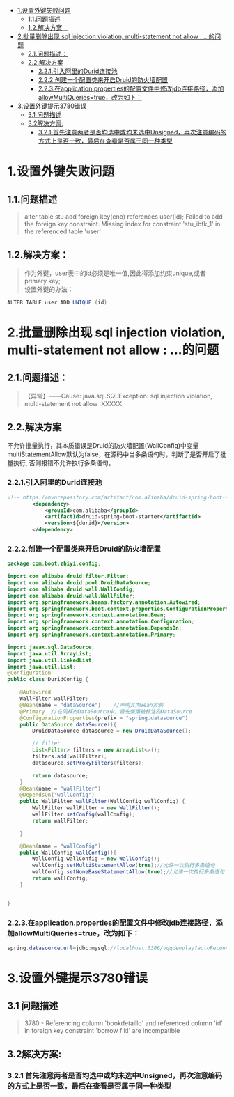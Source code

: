 <!-- TOC -->

- [1.设置外键失败问题](#1设置外键失败问题)
    - [1.1.问题描述](#11问题描述)
    - [1.2.解决方案：](#12解决方案)
- [2.批量删除出现 sql injection violation, multi-statement not allow : ...的问题](#2批量删除出现-sql-injection-violation-multi-statement-not-allow--的问题)
    - [2.1.问题描述：](#21问题描述)
    - [2.2.解决方案](#22解决方案)
        - [2.2.1.引入阿里的Durid连接池](#221引入阿里的durid连接池)
        - [2.2.2.创建一个配置类来开启Druid的防火墙配置](#222创建一个配置类来开启druid的防火墙配置)
        - [2.2.3.在application.properties的配置文件中修改jdb连接路径，添加allowMultiQueries=true，改为如下：](#223在applicationproperties的配置文件中修改jdb连接路径添加allowmultiqueriestrue改为如下)
- [3.设置外键提示3780错误](#3设置外键提示3780错误)
    - [3.1 问题描述](#31-问题描述)
    - [3.2解决方案:](#32解决方案)
        - [3.2.1 首先注意两者是否均选中或均未选中Unsigned，再次注意编码的方式上是否一致，最后在查看是否属于同一种类型](#321-首先注意两者是否均选中或均未选中unsigned再次注意编码的方式上是否一致最后在查看是否属于同一种类型)

<!-- /TOC -->
# 1.设置外键失败问题
## 1.1.问题描述
> alter table stu add foreign key(cno) references user(id);
Failed to add the foreign key constraint. Missing index for constraint 'stu_ibfk_1' in the referenced table 'user'
## 1.2.解决方案：
> 作为外键，user表中的id必须是唯一值,因此得添加约束unique,或者primary key;   
设置外键的办法：
```java
ALTER TABLE user ADD UNIQUE (id)
```
# 2.批量删除出现 sql injection violation, multi-statement not allow : ...的问题
## 2.1.问题描述：
> 【异常】——Cause: java.sql.SQLException: sql injection violation, multi-statement not allow :XXXXX
## 2.2.解决方案
不允许批量执行，其本质错误是Druid的防火墙配置(WallConfig)中变量
multiStatementAllow默认为false，在源码中当多条语句时，判断了是否开启了批量执行,
否则报错不允许执行多条语句。
### 2.2.1.引入阿里的Durid连接池
```xml
<!-- https://mvnrepository.com/artifact/com.alibaba/druid-spring-boot-starter -->
		<dependency>
			<groupId>com.alibaba</groupId>
			<artifactId>druid-spring-boot-starter</artifactId>
			<version>${durid}</version>
		</dependency>
```
### 2.2.2.创建一个配置类来开启Druid的防火墙配置
```java
package com.boot.zhiyi.config;

import com.alibaba.druid.filter.Filter;
import com.alibaba.druid.pool.DruidDataSource;
import com.alibaba.druid.wall.WallConfig;
import com.alibaba.druid.wall.WallFilter;
import org.springframework.beans.factory.annotation.Autowired;
import org.springframework.boot.context.properties.ConfigurationProperties;
import org.springframework.context.annotation.Bean;
import org.springframework.context.annotation.Configuration;
import org.springframework.context.annotation.DependsOn;
import org.springframework.context.annotation.Primary;

import javax.sql.DataSource;
import java.util.ArrayList;
import java.util.LinkedList;
import java.util.List;
@Configuration
public class DuridConfig {

    @Autowired
    WallFilter wallFilter;
    @Bean(name = "dataSource")    //声明其为Bean实例
    @Primary  //在同样的DataSource中，首先使用被标注的DataSource
    @ConfigurationProperties(prefix = "spring.datasource")
    public DataSource dataSource(){
        DruidDataSource datasource = new DruidDataSource();

        // filter
        List<Filter> filters = new ArrayList<>();
        filters.add(wallFilter);
        datasource.setProxyFilters(filters);

        return datasource;
    }
    @Bean(name = "wallFilter")
    @DependsOn("wallConfig")
    public WallFilter wallFilter(WallConfig wallConfig) {
        WallFilter wallFilter = new WallFilter();
        wallFilter.setConfig(wallConfig);
        return wallFilter;

    }

    @Bean(name = "wallConfig")
    public WallConfig wallConfig(){
        WallConfig wallConfig = new WallConfig();
        wallConfig.setMultiStatementAllow(true);//允许一次执行多条语句
        wallConfig.setNoneBaseStatementAllow(true);//允许一次执行多条语句
        return wallConfig;
    }


}

```
### 2.2.3.在application.properties的配置文件中修改jdb连接路径，添加allowMultiQueries=true，改为如下：
```java
spring.datasource.url=jdbc:mysql://localhost:3306/vqqdeoplay?autoReconnect=true&useUnicode=true&characterEncoding=utf-8&&zeroDateTimeBehavior=CONVERT_TO_NULL&&serverTimezone=GMT%2B8&useSSL=false&&allowMultiQueries=true
```
# 3.设置外键提示3780错误
## 3.1 问题描述
> 3780 - Referencing column 'bookdetailld' and referenced column 'id' in foreign key constraint 'borrow f kl' are
incompatible
## 3.2解决方案:
### 3.2.1 首先注意两者是否均选中或均未选中Unsigned，再次注意编码的方式上是否一致，最后在查看是否属于同一种类型